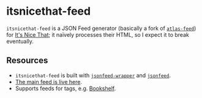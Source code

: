 # itsnicethat-feed

`itsnicethat-feed` is a JSON Feed generator (basically a fork of [`atlas-feed`](https://github.com/lukasschwab/atlas-feed)) for [It's Nice That](https://www.itsnicethat.com/); it naïvely processes their HTML, so I expect it to break eventually.

## Resources

+ `itsnicethat-feed` is built with [`jsonfeed-wrapper`](https://github.com/lukasschwab/jsonfeed-wrapper) and [`jsonfeed`](https://github.com/lukasschwab/jsonfeed).
+ [The main feed is live here](https://us-central1-arxiv-feeds.cloudfunctions.net/isnicethat-feed).
+ Supports feeds for tags, e.g. [Bookshelf](https://us-central1-arxiv-feeds.cloudfunctions.net/isnicethat-feed/bookshelf).

